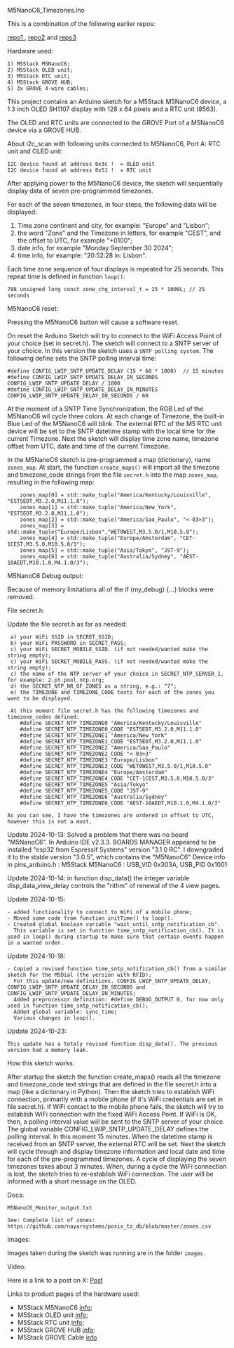 M5NanoC6_Timezones.ino

This is a combination of the following earlier repos:

[repo1 ](https://github.com/PaulskPt/M5Stack_Atom_Matrix_Timezones),
[repo2](https://github.com/PaulskPt/M5Stack_M5Atom_EchoSPKR) and 
[repo3](https://github.com/PaulskPt/M5Dial_Timezones_and_beep_cmd_to_M5AtomEcho)


Hardware used:

    1) M5Stack M5NanoC6;
    2) M5Stack OLED unit;
    3) M5Stack RTC unit;
    4) M5Stack GROVE HUB;
    5) 3x GROVE 4-wire cables;
   
This project contains an Arduino sketch for a M5Stack M5NanoC6 device, a 1.3 inch OLED SH1107 display with 128 x 64 pixels and a RTC unit (8563).
 
The OLED and RTC units are connected to the GROVE Port of a M5NanoC6 device via a GROVE HUB.

About i2c_scan with following units connected to M5NanoC6, Port A: RTC unit and OLED unit:
```
I2C device found at address 0x3c !  = OLED unit
I2C device found at address 0x51 !  = RTC unit
```

After applying power to the M5NanoC6 device, the sketch will sequentially display data of seven pre-programmed timezones.

For each of the seven timezones, in four steps, the following data will be displayed:
   1) Time zone continent and city, for example: "Europe" and "Lisbon"; 
   2) the word "Zone" and the Timezone in letters, for example "CEST", and the offset to UTC, for example "+0100";
   3) date info, for example "Monday September 30 2024"; 
   4) time info, for example: "20:52:28 in: Lisbon".

Each time zone sequence of four displays is repeated for 25 seconds. This repeat time is defined in function ```loop()```:

```
788 unsigned long const zone_chg_interval_t = 25 * 1000L; // 25 seconds
```
M5NanoC6 reset:

Pressing the M5NanoC6 button will cause a software reset.

On reset the Arduino Sketch will try to connect to the WiFi Access Point of your choice (set in secret.h). 
The sketch will connect to a SNTP server of your choice. In this version the sketch uses a ```SNTP polling system```. 
The following define sets the SNTP polling interval time:

```
#define CONFIG_LWIP_SNTP_UPDATE_DELAY (15 * 60 * 1000)  // 15 minutes
#define CONFIG_LWIP_SNTP_UPDATE_DELAY_IN_SECONDS   CONFIG_LWIP_SNTP_UPDATE_DELAY / 1000
#define CONFIG_LWIP_SNTP_UPDATE_DELAY_IN_MINUTES   CONFIG_LWIP_SNTP_UPDATE_DELAY_IN_SECONDS / 60
```

At the moment of a SNTP Time Synchronization, the RGB Led of the M5NanoC6 wil cycle three colors.
At each change of Timezone, the built-in Blue Led of the M5NanoC6 will blink.
The external RTC of the M5 RTC unit device will be set to the SNTP datetime stamp with the local time for the current Timezone.
Next the sketch will display time zone name, timezone offset from UTC, date and time of the current Timezone.

In the M5NanoC6 sketch is pre-programmed a map (dictionary), name ```zones_map```. At start, the function ```create_maps()```
will import all the timezone and timezone_code strings from the file ```secret.h``` into the map ```zones_map```, resulting
in the following map:

```
    zones_map[0] = std::make_tuple("America/Kentucky/Louisville", "EST5EDT,M3.2.0,M11.1.0");
    zones_map[1] = std::make_tuple("America/New_York", "EST5EDT,M3.2.0,M11.1.0");
    zones_map[2] = std::make_tuple("America/Sao_Paulo", "<-03>3");
    zones_map[3] = std::make_tuple("Europe/Lisbon","WET0WEST,M3.5.0/1,M10.5.0");
    zones_map[4] = std::make_tuple("Europe/Amsterdam", "CET-1CEST,M3.5.0,M10.5.0/3");
    zones_map[5] = std::make_tuple("Asia/Tokyo", "JST-9");
    zones_map{6] = std::make_tuple("Australia/Sydney", "AEST-10AEDT,M10.1.0,M4.1.0/3");
```

M5NanoC6 Debug output:

Because of memory limitations all of the if (my_debug) {...} blocks were removed.

File secret.h:

Update the file secret.h as far as needed:
```
 a) your WiFi SSID in SECRET_SSID;
 b) your WiFi PASSWORD in SECRET_PASS;
 c) your WiFi SECRET_MOBILE_SSID. (if not needed/wanted make the string empty);
 c) your WiFi SECRET_MOBILE_PASS. (if not needed/wanted make the string empty);
 c) the name of the NTP server of your choice in SECRET_NTP_SERVER_1, for example: 2.pt.pool.ntp.org;
 d) the SECRET_NTP_NR_OF_ZONES as a string, e.g.: "7";
 e) the TIMEZONE and TIMEZONE_CODE texts for each of the zones you want to be displayed.

 At this moment file secret.h has the following timezones and timezone_codes defined:
    #define SECRET_NTP_TIMEZONE0 "America/Kentucky/Louisville"
    #define SECRET_NTP_TIMEZONE0_CODE "EST5EDT,M3.2.0,M11.1.0"
    #define SECRET_NTP_TIMEZONE1 "America/New_York"
    #define SECRET_NTP_TIMEZONE1_CODE "EST5EDT,M3.2.0,M11.1.0"
    #define SECRET_NTP_TIMEZONE2 "America/Sao_Paulo"
    #define SECRET_NTP_TIMEZONE2_CODE "<-03>3"
    #define SECRET_NTP_TIMEZONE3 "Europe/Lisbon"
    #define SECRET_NTP_TIMEZONE3_CODE "WET0WEST,M3.5.0/1,M10.5.0"
    #define SECRET_NTP_TIMEZONE4 "Europe/Amsterdam"
    #define SECRET_NTP_TIMEZONE4_CODE "CET-1CEST,M3.5.0,M10.5.0/3"
    #define SECRET_NTP_TIMEZONE5 "Asia/Tokyo"
    #define SECRET_NTP_TIMEZONE5_CODE "JST-9"
    #define SECRET_NTP_TIMEZONE6 "Australia/Sydney"
    #define SECRET_NTP_TIMEZONE6_CODE "AEST-10AEDT,M10.1.0,M4.1.0/3"

As you can see, I have the timezones are ordered in offset to UTC, however this is not a must.
```

Update 2024-10-13: Solved a problem that there was no board "M5NanoC6". In Arduino IDE v2.3.3. BOARDS MANAGER
appeared to be installed "esp32 from Espressif Systems" version "3.1.0 RC". 
I downgraded it to the stable version "3.0.5", which contains the "M5NanoC6"
Device info in pins_arduino.h : M5Stack M5NanoC6 : USB_VID 0x303A, USB_PID 0x1001

Update 2024-10-14: in function disp_data() the integer variable disp_data_view_delay controls the "rithm" of renewal of the 4 view pages.

Update 2024-10-15: 
```
- added functionality to connect to WiFi of a mobile phone;
- Moved some code from function initTime() to loop().
- Created global boolean variable "wait_until_sntp_notification_cb".
  This variable is set in function time_sntp_notification_cb(). It is used in loop() during startup to make sure that certain events happen in a wanted order.
```
Update 2024-10-18:
```
- Copied a revised function time_sntp_notification_cb() from a similar sketch for the M5Dial (the version with RFID);
  For this update/new definitions. CONFIG_LWIP_SNTP_UPDATE_DELAY, CONFIG_LWIP_SNTP_UPDATE_DELAY_IN_SECONDS and CONFIG_LWIP_SNTP_UPDATE_DELAY_IN_MINUTES;
  Added preprocessor definition: #define DEBUG_OUTPUT 0, for now only used in function time_sntp_notification_cb();
  Added global variable: sync_time;
  Various changes in loop().

```
Update 2024-10-23:
```
This update has a totaly revised function disp_data(). The previous version had a memory leak.
```
How this sketch works:

After startup the sketch the function create_maps() reads all the timezone and timezone_code text strings that are defined in the file secret.h into a map (like a dictionary in Python). Then the sketch tries to establish WiFi connection, primarily with a mobile phone (if it's WiFi credentials are set in file secret.h). If WiFi contact to the mobile phone fails, the sketch will try to establish WiFi connection with the fixed WiFi Access Point. If WiFi is OK, then, a polling interval value will be sent to the SNTP server of your choice.
The global variable CONFIG_LWIP_SNTP_UPDATE_DELAY defines the polling interval. In this moment 15 minutes.
When the datetime stamp is received from an SNTP server, the external RTC will be set. Next the sketch will cycle through and
display timezone information and local date and time for each of the pre-programmed timezones.
A cycle of displaying the seven timezones takes about 3 minutes. When, during a cycle the WiFi connection is lost, the sketch tries to re-establish WiFi connection. The user will be informed with a short message on the OLED.

Docs:

```
M5NanoC6_Monitor_output.txt

See: Complete list of zones: https://github.com/nayarsystems/posix_tz_db/blob/master/zones.csv

```

Images: 

Images taken during the sketch was running are in the folder ```images```.

Video:

Here is a link to a post on X: [Post](https://x.com/PSchulinck/status/1847631815902625945?t=Y801U7cWpaVQeQWlq13S_A&s=19)

Links to product pages of the hardware used:

- M5Stack M5NanoC6    [info](https://shop.m5stack.com/products/m5stack-nanoc6-dev-kit);
- M5Stack OLED unit   [info](https://shop.m5stack.com/products/oled-unit-1-3-128-64-display);
- M5Stack RTC  unit   [info](https://shop.m5stack.com/products/real-time-clock-rtc-unit-hym8563);
- M5Stack GROVE HUB   [info](https://shop.m5stack.com/products/mini-hub-module);
- M5Stack GROVE Cable [info](https://shop.m5stack.com/products/4pin-buckled-grove-cable)

